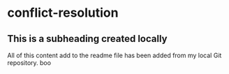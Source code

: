 # conflict-resolution

## This is a subheading created locally

All of this content add to the readme file has been added from my local Git repository. 
boo

